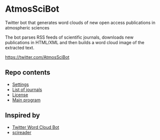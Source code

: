 # AtmosSciBot
Twitter bot that generates word clouds of new open access publications in atmospheric sciences

The bot parses RSS feeds of scientific journals, downloads new publications in HTML/XML and then builds a word cloud image of the extracted text.

https://twitter.com/AtmosSciBot

## Repo contents
* [Settings](settings-example.ini)
* [List of journals](journal_list.json)
* [License](LICENSE)
* [Main program](atmosscibot.py)

## Inspired by
* [Twitter Word Cloud Bot](https://github.com/defacto133/twitter-wordcloud-bot)
* [scireader](https://github.com/koldunovn/scireader)
